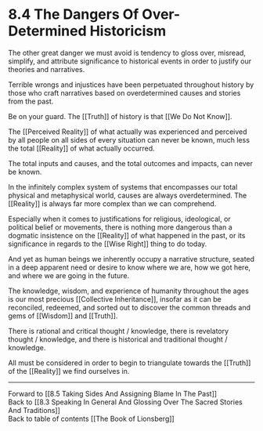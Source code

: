 # 8.4 The Dangers Of Over-Determined Historicism

The other great danger we must avoid is tendency to gloss over, misread, simplify, and attribute significance to historical events in order to justify our theories and narratives.

Terrible wrongs and injustices have been perpetuated throughout history by those who craft narratives based on overdetermined causes and stories from the past. 

Be on your guard. The [[Truth]] of history is that [[We Do Not Know]].

The [[Perceived Reality]] of what actually was experienced and perceived by all people on all sides of every situation can never be known, much less the total [[Reality]] of what actually occurred.

The total inputs and causes, and the total outcomes and impacts, can never be known.

In the infinitely complex system of systems that encompasses our total physical and metaphysical world, causes are always overdetermined. The [[Reality]] is always far more complex than we can comprehend.

Especially when it comes to justifications for religious, ideological, or political belief or movements, there is nothing more dangerous than a dogmatic insistence on the [[Reality]] of what happened in the past, or its significance in regards to the [[Wise Right]] thing to do today. 

And yet as human beings we inherently occupy a narrative structure, seated in a deep apparent need or desire to know where we are, how we got here, and where we are going in the future.

The knowledge, wisdom, and experience of humanity throughout the ages is our most precious [[Collective Inheritance]], insofar as it can be reconciled, redeemed, and sorted out to discover the common threads and gems of [[Wisdom]] and [[Truth]]. 

There is rational and critical thought / knowledge, there is revelatory thought / knowledge, and there is historical and traditional thought / knowledge.

All must be considered in order to begin to triangulate towards the [[Truth]] of the [[Reality]] we find ourselves in.

___

Forward to [[8.5 Taking Sides And Assigning Blame In The Past]]                  
Back to [[8.3 Speaking In General And Glossing Over The Sacred Stories And Traditions]]               
Back to table of contents [[The Book of Lionsberg]]  
